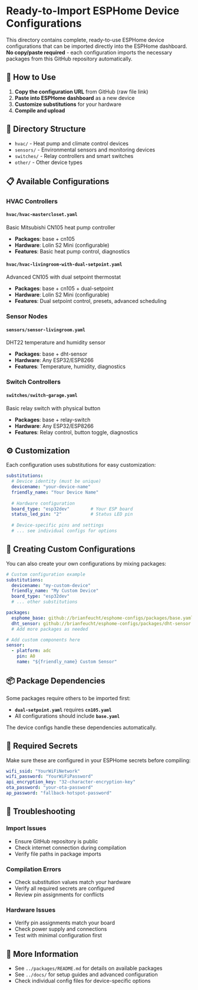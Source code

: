 # Ready-to-Import ESPHome Device Configurations

This directory contains complete, ready-to-use ESPHome device configurations that can be imported directly into the ESPHome dashboard. **No copy/paste required** - each configuration imports the necessary packages from this GitHub repository automatically.

## 🚀 How to Use

1. **Copy the configuration URL** from GitHub (raw file link)
2. **Paste into ESPHome dashboard** as a new device  
3. **Customize substitutions** for your hardware
4. **Compile and upload**

## 📁 Directory Structure

- `hvac/` - Heat pump and climate control devices
- `sensors/` - Environmental sensors and monitoring devices  
- `switches/` - Relay controllers and smart switches
- `other/` - Other device types

## 📋 Available Configurations

### HVAC Controllers

#### `hvac/hvac-mastercloset.yaml`
Basic Mitsubishi CN105 heat pump controller
- **Packages**: base + cn105
- **Hardware**: Lolin S2 Mini (configurable)
- **Features**: Basic heat pump control, diagnostics

#### `hvac/hvac-livingroom-with-dual-setpoint.yaml`  
Advanced CN105 with dual setpoint thermostat
- **Packages**: base + cn105 + dual-setpoint
- **Hardware**: Lolin S2 Mini (configurable)
- **Features**: Dual setpoint control, presets, advanced scheduling

### Sensor Nodes

#### `sensors/sensor-livingroom.yaml`
DHT22 temperature and humidity sensor
- **Packages**: base + dht-sensor
- **Hardware**: Any ESP32/ESP8266
- **Features**: Temperature, humidity, diagnostics

### Switch Controllers

#### `switches/switch-garage.yaml`
Basic relay switch with physical button
- **Packages**: base + relay-switch
- **Hardware**: Any ESP32/ESP8266
- **Features**: Relay control, button toggle, diagnostics

## ⚙️ Customization

Each configuration uses substitutions for easy customization:

```yaml
substitutions:
  # Device identity (must be unique)
  devicename: "your-device-name"
  friendly_name: "Your Device Name"
  
  # Hardware configuration
  board_type: "esp32dev"        # Your ESP board
  status_led_pin: "2"           # Status LED pin
  
  # Device-specific pins and settings
  # ... see individual configs for options
```

## 🔧 Creating Custom Configurations

You can also create your own configurations by mixing packages:

```yaml
# Custom configuration example
substitutions:
  devicename: "my-custom-device"
  friendly_name: "My Custom Device"
  board_type: "esp32dev"
  # ... other substitutions

packages:
  esphome_base: github://brianfeucht/esphome-configs/packages/base.yaml
  dht_sensor: github://brianfeucht/esphome-configs/packages/dht-sensor.yaml
  # Add more packages as needed

# Add custom components here
sensor:
  - platform: adc
    pin: A0
    name: "${friendly_name} Custom Sensor"
```

## 📦 Package Dependencies

Some packages require others to be imported first:

- **`dual-setpoint.yaml`** requires **`cn105.yaml`**
- All configurations should include **`base.yaml`**

The device configs handle these dependencies automatically.

## 🔑 Required Secrets

Make sure these are configured in your ESPHome secrets before compiling:

```yaml
wifi_ssid: "YourWiFiNetwork"
wifi_password: "YourWiFiPassword"
api_encryption_key: "32-character-encryption-key"
ota_password: "your-ota-password"
ap_password: "fallback-hotspot-password"
```

## 🐛 Troubleshooting

### Import Issues
- Ensure GitHub repository is public
- Check internet connection during compilation
- Verify file paths in package imports

### Compilation Errors
- Check substitution values match your hardware
- Verify all required secrets are configured
- Review pin assignments for conflicts

### Hardware Issues
- Verify pin assignments match your board
- Check power supply and connections
- Test with minimal configuration first

## 📖 More Information

- See `../packages/README.md` for details on available packages
- See `../docs/` for setup guides and advanced configuration
- Check individual config files for device-specific options